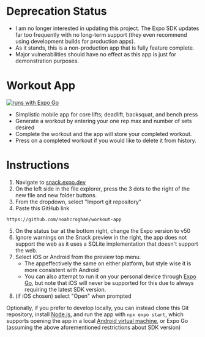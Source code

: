 # Deprecation Status

- I am no longer interested in updating this project. The Expo SDK updates far too frequently with no long-term support (they even recommend using development builds for production apps).
- As it stands, this is a non-production app that is fully feature complete.
- Major vulnerabilities should have no effect as this app is just for demonstration purposes.

# Workout App

[![runs with Expo Go](https://img.shields.io/badge/Runs%20with%20Expo%20Go-000.svg?style=flat-square&logo=EXPO&labelColor=f3f3f3&logoColor=000)](https://expo.dev/client)

- Simplistic mobile app for core lifts; deadlift, backsquat, and bench press
- Generate a workout by entering your one rep max and number of sets desired
- Complete the workout and the app will store your completed workout.
- Press on a completed workout if you would like to delete it from history.

# Instructions

1. Navigate to [snack.expo.dev](https://snack.expo.dev/)
2. On the left side in the file explorer, press the 3 dots to the right of the new file and new folder buttons.
3. From the dropdown, select "Import git repository"
4. Paste this GitHub link

```
https://github.com/noahcroghan/workout-app
```

5. On the status bar at the bottom right, change the Expo version to v50
6. Ignore warnings on the Snack preview in the right, the app does not support the web as it uses a SQLite implementation that doesn't support the web.
7. Select iOS or Android from the preview top menu.
   - The appeffectively the same on either platform, but style wise it is more consistent with Android
   - You can also attempt to run it on your personal device through [Expo Go](https://expo.dev/go), but note that iOS will never be supported for this due to always requiring the latest SDK version.
8. (if iOS chosen) select "Open" when prompted

Optionally, if you prefer to develop locally, you can instead clone this Git repository, install [Node.js](https://nodejs.org/en), and run the app with `npx expo start`, which supports opening the app in a local [Android virtual machine](https://docs.expo.dev/workflow/android-studio-emulator/), or Expo Go (assuming the above aforementioned restrictions about SDK version)
